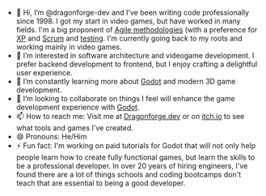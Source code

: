 - 👋 Hi, I’m @dragonforge-dev and I've been writing code professionally since 1998. I got my start in video games, but have worked in many fields. I'm a big proponent of [Agile methodologies](https://en.wikipedia.org/wiki/Agile_software_development) (with a preference for [XP](https://en.wikipedia.org/wiki/Extreme_programming) and [Scrum](https://en.wikipedia.org/wiki/Scrum_(software_development)) and [testing](https://en.wikipedia.org/wiki/Software_testing). I'm currently going back to my roots and working mainly in video games.
- 👀 I’m interested in software architecture and videogame development. I prefer backend development to frontend, but I enjoy crafting a delightful user experience.
- 🌱 I’m constantly learning more about [Godot](https://godotengine.org) and modern 3D game development.
- 💞️ I’m looking to collaborate on things I feel will enhance the game development experience with [Godot](https://godotengine.org).
- 📫 How to reach me: Visit me at [Dragonforge.dev](https://dragonforge.dev) or on [itch.io](https://dragonforge-development.itch.io/) to see what tools and games I've created.
- 😄 Pronouns: He/Him
- ⚡ Fun fact: I'm working on paid tutorials for Godot that will not only help people learn how to create fully functional games, but learn the skills to be a professional developer. In over 20 years of hiring engineers, I've found there are a lot of things schools and coding bootcamps don't teach that are essential to being a good developer.

<!---
dragonforge-dev/dragonforge-dev is a ✨ special ✨ repository because its `README.md` (this file) appears on your GitHub profile.
You can click the Preview link to take a look at your changes.
--->
